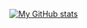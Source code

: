 

[![My GitHub stats](https://github-readme-stats.vercel.app/api?username=ComedyStudios&theme=dark)](https://github.com/anuraghazra/github-readme-stats)
